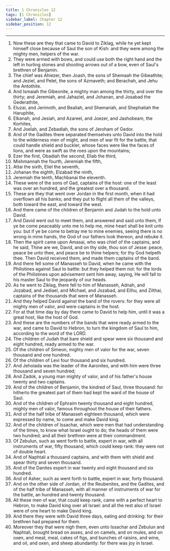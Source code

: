 ```yaml
---
title: 1 Chronicles 12
tags: [1 Chronicles]
sidebar_label: Chapter 12
sidebar_position: 12
---
```


---
1. Now these are they that came to David to Ziklag, while he yet kept himself close because of Saul the son of Kish: and they were among the mighty men, helpers of the war.
2. They were armed with bows, and could use both the right hand and the left in hurling stones and shooting arrows out of a bow, even of Saul's brethren of Benjamin.
3. The chief was Ahiezer, then Joash, the sons of Shemaah the Gibeathite; and Jeziel, and Pelet, the sons of Azmaveth; and Berachah, and Jehu the Antothite.
4. And Ismaiah the Gibeonite, a mighty man among the thirty, and over the thirty; and Jeremiah, and Jahaziel, and Johanan, and Josabad the Gederathite,
5. Eluzai, and Jerimoth, and Bealiah, and Shemariah, and Shephatiah the Haruphite,
6. Elkanah, and Jesiah, and Azareel, and Joezer, and Jashobeam, the Korhites,
7. And Joelah, and Zebadiah, the sons of Jeroham of Gedor.
8. And of the Gadites there separated themselves unto David into the hold to the wilderness men of might, and men of war fit for the battle, that could handle shield and buckler, whose faces were like the faces of lions, and were as swift as the roes upon the mountains;
9. Ezer the first, Obadiah the second, Eliab the third,
10. Mishmannah the fourth, Jeremiah the fifth,
11. Attai the sixth, Eliel the seventh,
12. Johanan the eighth, Elzabad the ninth,
13. Jeremiah the tenth, Machbanai the eleventh.
14. These were of the sons of Gad, captains of the host: one of the least was over an hundred, and the greatest over a thousand.
15. These are they that went over Jordan in the first month, when it had overflown all his banks; and they put to flight all them of the valleys, both toward the east, and toward the west.
16. And there came of the children of Benjamin and Judah to the hold unto David.
17. And David went out to meet them, and answered and said unto them, If ye be come peaceably unto me to help me, mine heart shall be knit unto you: but if ye be come to betray me to mine enemies, seeing there is no wrong in mine hands, the God of our fathers look thereon, and rebuke it.
18. Then the spirit came upon Amasai, who was chief of the captains, and he said, Thine are we, David, and on thy side, thou son of Jesse: peace, peace be unto thee, and peace be to thine helpers; for thy God helpeth thee. Then David received them, and made them captains of the band.
19. And there fell some of Manasseh to David, when he came with the Philistines against Saul to battle: but they helped them not: for the lords of the Philistines upon advisement sent him away, saying, He will fall to his master Saul to the jeopardy of our heads.
20. As he went to Ziklag, there fell to him of Manasseh, Adnah, and Jozabad, and Jediael, and Michael, and Jozabad, and Elihu, and Zilthai, captains of the thousands that were of Manasseh.
21. And they helped David against the band of the rovers: for they were all mighty men of valor, and were captains in the host.
22. For at that time day by day there came to David to help him, until it was a great host, like the host of God.
23. And these are the numbers of the bands that were ready armed to the war, and came to David to Hebron, to turn the kingdom of Saul to him, according to the word of the LORD.
24. The children of Judah that bare shield and spear were six thousand and eight hundred, ready armed to the war.
25. Of the children of Simeon, mighty men of valor for the war, seven thousand and one hundred.
26. Of the children of Levi four thousand and six hundred.
27. And Jehoiada was the leader of the Aaronites, and with him were three thousand and seven hundred;
28. And Zadok, a young man mighty of valor, and of his father's house twenty and two captains.
29. And of the children of Benjamin, the kindred of Saul, three thousand: for hitherto the greatest part of them had kept the ward of the house of Saul.
30. And of the children of Ephraim twenty thousand and eight hundred, mighty men of valor, famous throughout the house of their fathers.
31. And of the half tribe of Manasseh eighteen thousand, which were expressed by name, to come and make David king.
32. And of the children of Issachar, which were men that had understanding of the times, to know what Israel ought to do; the heads of them were two hundred; and all their brethren were at their commandment.
33. Of Zebulun, such as went forth to battle, expert in war, with all instruments of war, fifty thousand, which could keep rank: they were not of double heart.
34. And of Naphtali a thousand captains, and with them with shield and spear thirty and seven thousand.
35. And of the Danites expert in war twenty and eight thousand and six hundred.
36. And of Asher, such as went forth to battle, expert in war, forty thousand.
37. And on the other side of Jordan, of the Reubenites, and the Gadites, and of the half tribe of Manasseh, with all manner of instruments of war for the battle, an hundred and twenty thousand.
38. All these men of war, that could keep rank, came with a perfect heart to Hebron, to make David king over all Israel: and all the rest also of Israel were of one heart to make David king.
39. And there they were with David three days, eating and drinking: for their brethren had prepared for them.
40. Moreover they that were nigh them, even unto Issachar and Zebulun and Naphtali, brought bread on asses, and on camels, and on mules, and on oxen, and meat, meal, cakes of figs, and bunches of raisins, and wine, and oil, and oxen, and sheep abundantly: for there was joy in Israel.